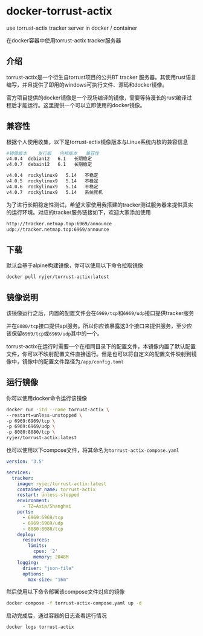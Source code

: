 # docker-torrust-actix

use torrust-actix tracker server in docker / container

在docker容器中使用torrust-actix tracker服务器

## 介绍

torrust-actix是一个衍生自torrust项目的公共BT tracker 服务器。其使用rust语言编写，并且提供了即用的windows可执行文件、源码和docker镜像。

官方项目提供的docker镜像是一个现场编译的镜像，需要等待漫长的rust编译过程后才能运行。这里提供一个可以立即使用的docker镜像。

## 兼容性

根据个人使用收集，以下是torrust-actix镜像版本与Linux系统内核的兼容信息

```bash
#镜像版本    发行版   内核版本   兼容性
v4.0.4  debian12   6.1   长期稳定
v4.0.7  debain12   6.1   长期稳定

v4.0.4  rockylinux9   5.14   不稳定
v4.0.5  rockylinux9   5.14   不稳定
v4.0.6  rockylinux9   5.14   不稳定
v4.0.7  rockylinux9   5.14   系统死机  
```

为了进行长期稳定性测试，希望大家使用我搭建的tracker测试服务器来提供真实的运行环境。对应的tracker服务链接如下，欢迎大家添加使用

```bash
http://tracker.netmap.top:6969/announce
udp://tracker.netmap.top:6969/announce
```

## 下载

默认会基于alpine构建镜像，你可以使用以下命令拉取镜像

```bash
docker pull ryjer/torrust-actix:latest
```

## 镜像说明

该镜像运行之后，内置的配置文件会在`6969/tcp`和`6969/udp`接口提供tracker服务

并在`8080/tcp`接口提供api服务。所以你应该暴露这3个接口来提供服务，至少应该保留`6969/tcp`或`6969/udp`其中的一个。

torrust-actix在运行时需要一个在相同目录下的配置文件，本镜像内置了默认配置文件，你可以不映射配置文件直接运行。但是也可以将自定义的配置文件映射到镜像中，镜像中的配置文件路径为`/app/config.toml`

## 运行镜像

你可以使用docker命令运行该镜像

```bash
docker run -itd --name torrust-actix \
--restart=unless-unstopped \
-p 6969:6969/tcp \
-p 6969:6969/udp \
-p 8080:8080/tcp \
ryjer/torrust-actix:latest
```

也可以使用以下compose文件，将其命名为`torrust-actix-compose.yaml`

```yaml
version: '3.5'

services:
  tracker:
    image: ryjer/torrust-actix:latest
    container_name: torrust-actix
    restart: unless-stopped
    environment:
      - TZ=Asia/Shanghai
    ports:
      - 6969:6969/tcp
      - 6969:6969/udp
      - 8080:8080/tcp
    deploy:
      resources:
        limits:
          cpus: '2'
          memory: 2048M
    logging:
      driver: "json-file"
      options:
        max-size: "16m"
```

然后使用以下命令部署该compose文件对应的镜像

```bash
docker compose -f torrust-actix-compose.yaml up -d
```

启动完成后，通过容器的日志查看运行情况

```bash
docker logs torrust-actix
```
